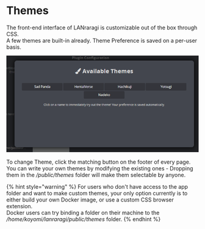 # Themes

The front-end interface of LANraragi is customizable out of the box through CSS.  
A few themes are built-in already. Theme Preference is saved on a per-user basis.

![Theme Selector](../.gitbook/assets/themes%20%281%29.png)

To change Theme, click the matching button on the footer of every page.  
You can write your own themes by modifying the existing ones - Dropping them in the _/public/themes_ folder will make them selectable by anyone.

{% hint style="warning" %}
For users who don't have access to the app folder and want to make custom themes, your only option currently is to either build your own Docker image, or use a custom CSS browser extension.  
Docker users can try binding a folder on their machine to the _/home/koyomi/lanraragi/public/themes_ folder.
{% endhint %}

